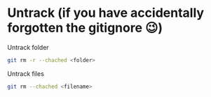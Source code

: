 # Untrack (if you have accidentally forgotten the gitignore 😉)

Untrack folder
```bash
git rm -r --chached <folder>
```

Untrack files
```bash
git rm --chached <filename>
```

